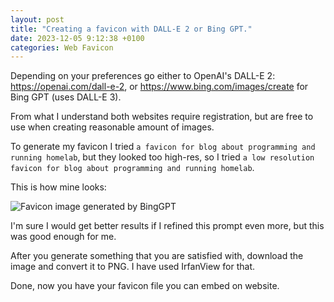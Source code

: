 ```yaml
---
layout: post
title: "Creating a favicon with DALL-E 2 or Bing GPT."
date: 2023-12-05 9:12:38 +0100
categories: Web Favicon
---
```

Depending on your preferences go either to OpenAI's DALL-E 2: https://openai.com/dall-e-2, or https://www.bing.com/images/create for Bing GPT (uses DALL-E 3).

From what I understand both websites require registration, but are free to use when creating reasonable amount of images.

To generate my favicon I tried `a favicon for blog about programming and running homelab`, but they looked too high-res, so I tried `a low resolution favicon for blog about programming and running homelab`.

This is how mine looks:

![Favicon image generated by BingGPT](https://oratowski.com/assets/images/2023-12-05-binggpt-favicon.jpg)

I'm sure I would get better results if I refined this prompt even more, but this was good enough for me.

After you generate something that you are satisfied with, download the image and convert it to PNG. I have used IrfanView for that.

Done, now you have your favicon file you can embed on website.